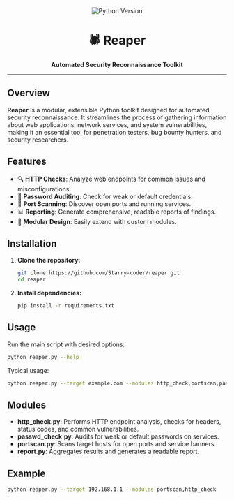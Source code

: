 <div align="center">
  <img src="https://img.shields.io/badge/python-3.10%2B-blue.svg" alt="Python Version">
  <h1>🕷️ Reaper</h1>
  <p><b>Automated Security Reconnaissance Toolkit</b></p>
</div>

---

## Overview

**Reaper** is a modular, extensible Python toolkit designed for automated security reconnaissance. It streamlines the process of gathering information about web applications, network services, and system vulnerabilities, making it an essential tool for penetration testers, bug bounty hunters, and security researchers.

## Features

- 🔍 **HTTP Checks**: Analyze web endpoints for common issues and misconfigurations.
- 🔑 **Password Auditing**: Check for weak or default credentials.
- 🚪 **Port Scanning**: Discover open ports and running services.
- 📊 **Reporting**: Generate comprehensive, readable reports of findings.
- 🧩 **Modular Design**: Easily extend with custom modules.

## Installation

1. **Clone the repository:**
   ```bash
   git clone https://github.com/Starry-coder/reaper.git
   cd reaper
   ```
2. **Install dependencies:**
   ```bash
   pip install -r requirements.txt
   ```

## Usage

Run the main script with desired options:
```bash
python reaper.py --help
```

Typical usage:
```bash
python reaper.py --target example.com --modules http_check,portscan,passwd_check
```

## Modules

- **http_check.py**: Performs HTTP endpoint analysis, checks for headers, status codes, and common vulnerabilities.
- **passwd_check.py**: Audits for weak or default passwords on services.
- **portscan.py**: Scans target hosts for open ports and service banners.
- **report.py**: Aggregates results and generates a readable report.

## Example

```bash
python reaper.py --target 192.168.1.1 --modules portscan,http_check
```


